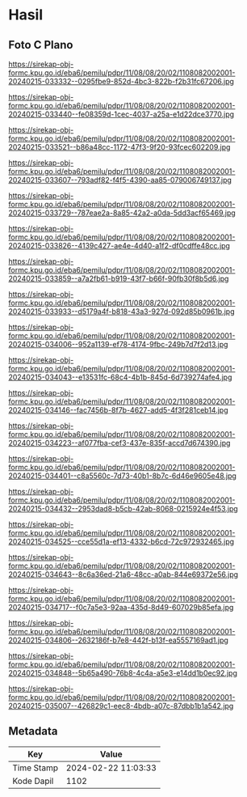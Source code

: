 # Hasil

## Foto C Plano

https://sirekap-obj-formc.kpu.go.id/eba6/pemilu/pdpr/11/08/08/20/02/1108082002001-20240215-033332--0295fbe9-852d-4bc3-822b-f2b31fc67206.jpg

https://sirekap-obj-formc.kpu.go.id/eba6/pemilu/pdpr/11/08/08/20/02/1108082002001-20240215-033440--fe08359d-1cec-4037-a25a-e1d22dce3770.jpg

https://sirekap-obj-formc.kpu.go.id/eba6/pemilu/pdpr/11/08/08/20/02/1108082002001-20240215-033521--b86a48cc-1172-47f3-9f20-93fcec602209.jpg

https://sirekap-obj-formc.kpu.go.id/eba6/pemilu/pdpr/11/08/08/20/02/1108082002001-20240215-033607--793adf82-f4f5-4390-aa85-079006749137.jpg

https://sirekap-obj-formc.kpu.go.id/eba6/pemilu/pdpr/11/08/08/20/02/1108082002001-20240215-033729--787eae2a-8a85-42a2-a0da-5dd3acf65469.jpg

https://sirekap-obj-formc.kpu.go.id/eba6/pemilu/pdpr/11/08/08/20/02/1108082002001-20240215-033826--4139c427-ae4e-4d40-a1f2-df0cdffe48cc.jpg

https://sirekap-obj-formc.kpu.go.id/eba6/pemilu/pdpr/11/08/08/20/02/1108082002001-20240215-033859--a7a2fb61-b919-43f7-b66f-90fb30f8b5d6.jpg

https://sirekap-obj-formc.kpu.go.id/eba6/pemilu/pdpr/11/08/08/20/02/1108082002001-20240215-033933--d5179a4f-b818-43a3-927d-092d85b0961b.jpg

https://sirekap-obj-formc.kpu.go.id/eba6/pemilu/pdpr/11/08/08/20/02/1108082002001-20240215-034006--952a1139-ef78-4174-9fbc-249b7d7f2d13.jpg

https://sirekap-obj-formc.kpu.go.id/eba6/pemilu/pdpr/11/08/08/20/02/1108082002001-20240215-034043--e13531fc-68c4-4b1b-845d-6d739274afe4.jpg

https://sirekap-obj-formc.kpu.go.id/eba6/pemilu/pdpr/11/08/08/20/02/1108082002001-20240215-034146--fac7456b-8f7b-4627-add5-4f3f281ceb14.jpg

https://sirekap-obj-formc.kpu.go.id/eba6/pemilu/pdpr/11/08/08/20/02/1108082002001-20240215-034223--af077fba-cef3-437e-835f-accd7d674390.jpg

https://sirekap-obj-formc.kpu.go.id/eba6/pemilu/pdpr/11/08/08/20/02/1108082002001-20240215-034401--c8a5560c-7d73-40b1-8b7c-6d46e9605e48.jpg

https://sirekap-obj-formc.kpu.go.id/eba6/pemilu/pdpr/11/08/08/20/02/1108082002001-20240215-034432--2953dad8-b5cb-42ab-8068-0215924e4f53.jpg

https://sirekap-obj-formc.kpu.go.id/eba6/pemilu/pdpr/11/08/08/20/02/1108082002001-20240215-034525--cce55d1a-ef13-4332-b6cd-72c972932465.jpg

https://sirekap-obj-formc.kpu.go.id/eba6/pemilu/pdpr/11/08/08/20/02/1108082002001-20240215-034643--8c6a36ed-21a6-48cc-a0ab-844e69372e56.jpg

https://sirekap-obj-formc.kpu.go.id/eba6/pemilu/pdpr/11/08/08/20/02/1108082002001-20240215-034717--f0c7a5e3-92aa-435d-8d49-607029b85efa.jpg

https://sirekap-obj-formc.kpu.go.id/eba6/pemilu/pdpr/11/08/08/20/02/1108082002001-20240215-034806--2632186f-b7e8-442f-b13f-ea5557169ad1.jpg

https://sirekap-obj-formc.kpu.go.id/eba6/pemilu/pdpr/11/08/08/20/02/1108082002001-20240215-034848--5b65a490-76b8-4c4a-a5e3-e14dd1b0ec92.jpg

https://sirekap-obj-formc.kpu.go.id/eba6/pemilu/pdpr/11/08/08/20/02/1108082002001-20240215-035007--426829c1-eec8-4bdb-a07c-87dbb1b1a542.jpg


## Metadata

| Key        | Value               |
| ---------- | ------------------- |
| Time Stamp | 2024-02-22 11:03:33 |
| Kode Dapil | 1102                |




